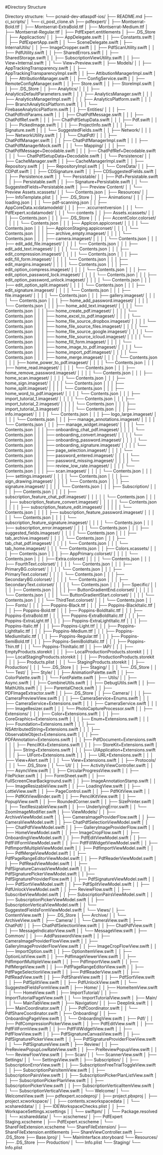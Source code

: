 
#Directory Structure

Directory structure:
└── pcnaid-dev-atlaspdf-ios/
    ├── README.md
    ├── ci_scripts/
    │   └── ci_post_clone.sh
    ├── pdfexpert/
    │   ├── Montserrat-Bold.ttf
    │   ├── Montserrat-ExtraBold.ttf
    │   ├── Montserrat-Medium.ttf
    │   ├── Montserrat-Regular.ttf
    │   ├── PdfExpert.entitlements
    │   ├── .DS_Store
    │   ├── Applicaction/
    │   │   ├── AppDelegate.swift
    │   │   ├── Constants.swift
    │   │   ├── PdfExpertApp.swift
    │   │   └── SceneDelegate.swift
    │   ├── InternalUtils/
    │   │   ├── ImageCropper.swift
    │   │   ├── PdfScanUtility.swift
    │   │   ├── PdfUtility.swift
    │   │   ├── SharedErrors.swift
    │   │   ├── SharedStorage.swift
    │   │   ├── SubscriptionViewUtility.swift
    │   │   ├── View+Internal.swift
    │   │   └── View+Preview.swift
    │   ├── Models/
    │   │   ├── AppTrackingTransparency.swift
    │   │   ├── AppTrackingTransparencyImpl.swift
    │   │   ├── AttibutionManagerImpl.swift
    │   │   ├── AttributionManager.swift
    │   │   ├── ConfigService.swift
    │   │   ├── RemoteConfigManager.swift
    │   │   ├── Store.swift
    │   │   ├── StoreImpl.swift
    │   │   ├── .DS_Store
    │   │   ├── Analytics/
    │   │   │   ├── AnalyticsDefaultParameters.swift
    │   │   │   ├── AnalyticsManager.swift
    │   │   │   ├── AnalyticsManagerImpl.swift
    │   │   │   ├── AnalyticsPlatform.swift
    │   │   │   ├── BranchAnalyticsPlatform.swift
    │   │   │   └── FirebaseAnalyticsPlatform.swift
    │   │   ├── Entities/
    │   │   │   ├── ChatPdfInitParams.swift
    │   │   │   ├── ChatPdfMessage.swift
    │   │   │   ├── ChatPdfRef.swift
    │   │   │   ├── ChatPdfSetupData.swift
    │   │   │   ├── Pdf.swift
    │   │   │   ├── PickedImage.swift
    │   │   │   ├── ProjectInfo.swift
    │   │   │   ├── Signature.swift
    │   │   │   └── SuggestedFields.swift
    │   │   ├── Network/
    │   │   │   ├── NetworkUtility.swift
    │   │   │   └── ChatPdf/
    │   │   │       ├── ChatPdfManager.swift
    │   │   │       ├── ChatPdfManagerImpl.swift
    │   │   │       ├── ChatPdfManagerMock.swift
    │   │   │       └── Mapping/
    │   │   │           ├── ChatPdfMessage+Decodable.swift
    │   │   │           ├── ChatPdfRef+Decodable.swift
    │   │   │           └── ChatPdfSetupData+Decodable.swift
    │   │   └── Persistence/
    │   │       ├── CacheManager.swift
    │   │       ├── CacheManagerImpl.swift
    │   │       ├── Repository.swift
    │   │       ├── RepositoryImpl.swift
    │   │       └── CoreData/
    │   │           ├── CDPdf.swift
    │   │           ├── CDSignature.swift
    │   │           ├── CDSuggestedFields.swift
    │   │           ├── Persistence.swift
    │   │           └── Persistable/
    │   │               ├── Pdf+Persistable.swift
    │   │               ├── Persistable.swift
    │   │               ├── Signature+Persistable.swift
    │   │               └── SuggestedFields+Persistable.swift
    │   ├── Preview Content/
    │   │   └── Preview Assets.xcassets/
    │   │       └── Contents.json
    │   ├── Resources/
    │   │   ├── InfoTemplate.plist
    │   │   ├── .DS_Store
    │   │   ├── Animations/
    │   │   │   ├── loading.json
    │   │   │   └── pdf-scanning.json
    │   │   ├── AppCoreData.xcdatamodeld/
    │   │   │   ├── .xccurrentversion
    │   │   │   └── PdfExpert.xcdatamodel/
    │   │   │       └── contents
    │   │   ├── Assets.xcassets/
    │   │   │   ├── Contents.json
    │   │   │   ├── .DS_Store
    │   │   │   ├── AccentColor.colorset/
    │   │   │   │   └── Contents.json
    │   │   │   ├── AppIcon.appiconset/
    │   │   │   │   └── Contents.json
    │   │   │   ├── AppIconStaging.appiconset/
    │   │   │   │   └── Contents.json
    │   │   │   ├── archive_empty.imageset/
    │   │   │   │   └── Contents.json
    │   │   │   ├── camera.imageset/
    │   │   │   │   └── Contents.json
    │   │   │   ├── edit_add_file.imageset/
    │   │   │   │   └── Contents.json
    │   │   │   ├── edit_add_text.imageset/
    │   │   │   │   └── Contents.json
    │   │   │   ├── edit_compression.imageset/
    │   │   │   │   └── Contents.json
    │   │   │   ├── edit_fill_form.imageset/
    │   │   │   │   └── Contents.json
    │   │   │   ├── edit_margins.imageset/
    │   │   │   │   └── Contents.json
    │   │   │   ├── edit_option_compress.imageset/
    │   │   │   │   └── Contents.json
    │   │   │   ├── edit_option_password_lock.imageset/
    │   │   │   │   └── Contents.json
    │   │   │   ├── edit_option_password_unlock.imageset/
    │   │   │   │   └── Contents.json
    │   │   │   ├── edit_option_split.imageset/
    │   │   │   │   └── Contents.json
    │   │   │   ├── edit_signature.imageset/
    │   │   │   │   └── Contents.json
    │   │   │   ├── file.imageset/
    │   │   │   │   └── Contents.json
    │   │   │   ├── gallery.imageset/
    │   │   │   │   └── Contents.json
    │   │   │   ├── home_add_password.imageset/
    │   │   │   │   └── Contents.json
    │   │   │   ├── home_add_text.imageset/
    │   │   │   │   └── Contents.json
    │   │   │   ├── home_create_pdf.imageset/
    │   │   │   │   └── Contents.json
    │   │   │   ├── home_excel_to_pdf.imageset/
    │   │   │   │   └── Contents.json
    │   │   │   ├── home_file_source_dropbox.imageset/
    │   │   │   │   └── Contents.json
    │   │   │   ├── home_file_source_files.imageset/
    │   │   │   │   └── Contents.json
    │   │   │   ├── home_file_source_google.imageset/
    │   │   │   │   └── Contents.json
    │   │   │   ├── home_file_source_icloud.imageset/
    │   │   │   │   └── Contents.json
    │   │   │   ├── home_fill_form.imageset/
    │   │   │   │   └── Contents.json
    │   │   │   ├── home_image_to_pdf.imageset/
    │   │   │   │   └── Contents.json
    │   │   │   ├── home_import_pdf.imageset/
    │   │   │   │   └── Contents.json
    │   │   │   ├── home_merge.imageset/
    │   │   │   │   └── Contents.json
    │   │   │   ├── home_power_to_pdf.imageset/
    │   │   │   │   └── Contents.json
    │   │   │   ├── home_read.imageset/
    │   │   │   │   └── Contents.json
    │   │   │   ├── home_remove_password.imageset/
    │   │   │   │   └── Contents.json
    │   │   │   ├── home_scan.imageset/
    │   │   │   │   └── Contents.json
    │   │   │   ├── home_sign.imageset/
    │   │   │   │   └── Contents.json
    │   │   │   ├── home_split.imageset/
    │   │   │   │   └── Contents.json
    │   │   │   ├── home_word_to_pdf.imageset/
    │   │   │   │   └── Contents.json
    │   │   │   ├── import_tutorial_1.imageset/
    │   │   │   │   └── Contents.json
    │   │   │   ├── import_tutorial_2.imageset/
    │   │   │   │   └── Contents.json
    │   │   │   ├── import_tutorial_3.imageset/
    │   │   │   │   └── Contents.json
    │   │   │   ├── info.imageset/
    │   │   │   │   └── Contents.json
    │   │   │   ├── logo_large.imageset/
    │   │   │   │   └── Contents.json
    │   │   │   ├── manage_annotations.imageset/
    │   │   │   │   └── Contents.json
    │   │   │   ├── manage_widget.imageset/
    │   │   │   │   └── Contents.json
    │   │   │   ├── onboarding_chat_pdf.imageset/
    │   │   │   │   └── Contents.json
    │   │   │   ├── onboarding_convert.imageset/
    │   │   │   │   └── Contents.json
    │   │   │   ├── onboarding_password.imageset/
    │   │   │   │   └── Contents.json
    │   │   │   ├── onboarding_signature.imageset/
    │   │   │   │   └── Contents.json
    │   │   │   ├── page_selection.imageset/
    │   │   │   │   └── Contents.json
    │   │   │   ├── password_entered.imageset/
    │   │   │   │   └── Contents.json
    │   │   │   ├── password_missing.imageset/
    │   │   │   │   └── Contents.json
    │   │   │   ├── review_low_rate.imageset/
    │   │   │   │   └── Contents.json
    │   │   │   ├── scan.imageset/
    │   │   │   │   └── Contents.json
    │   │   │   ├── settings.imageset/
    │   │   │   │   └── Contents.json
    │   │   │   ├── sign_drawing.imageset/
    │   │   │   │   └── Contents.json
    │   │   │   ├── signature.imageset/
    │   │   │   │   └── Contents.json
    │   │   │   ├── Subscription/
    │   │   │   │   ├── Contents.json
    │   │   │   │   ├── subscription_feature_chat_pdf.imageset/
    │   │   │   │   │   └── Contents.json
    │   │   │   │   ├── subscription_feature_convert.imageset/
    │   │   │   │   │   └── Contents.json
    │   │   │   │   ├── subscription_feature_edit.imageset/
    │   │   │   │   │   └── Contents.json
    │   │   │   │   ├── subscription_feature_password.imageset/
    │   │   │   │   │   └── Contents.json
    │   │   │   │   └── subscription_feature_signature.imageset/
    │   │   │   │       └── Contents.json
    │   │   │   ├── subscription_error.imageset/
    │   │   │   │   └── Contents.json
    │   │   │   ├── suggested_fields.imageset/
    │   │   │   │   └── Contents.json
    │   │   │   ├── tab_archive.imageset/
    │   │   │   │   └── Contents.json
    │   │   │   ├── tab_chat_pdf.imageset/
    │   │   │   │   └── Contents.json
    │   │   │   └── tab_home.imageset/
    │   │   │       └── Contents.json
    │   │   ├── Colors.xcassets/
    │   │   │   ├── Contents.json
    │   │   │   ├── AppPrimary.colorset/
    │   │   │   │   └── Contents.json
    │   │   │   ├── Extra.colorset/
    │   │   │   │   └── Contents.json
    │   │   │   ├── FourthText.colorset/
    │   │   │   │   └── Contents.json
    │   │   │   ├── PrimaryBG.colorset/
    │   │   │   │   └── Contents.json
    │   │   │   ├── PrimaryText.colorset/
    │   │   │   │   └── Contents.json
    │   │   │   ├── SecondaryBG.colorset/
    │   │   │   │   └── Contents.json
    │   │   │   ├── SecondaryText.colorset/
    │   │   │   │   └── Contents.json
    │   │   │   ├── Specific/
    │   │   │   │   ├── Contents.json
    │   │   │   │   ├── ButtonGradientEnd.colorset/
    │   │   │   │   │   └── Contents.json
    │   │   │   │   └── ButtonGradientStart.colorset/
    │   │   │   │       └── Contents.json
    │   │   │   └── ThirdText.colorset/
    │   │   │       └── Contents.json
    │   │   ├── Fonts/
    │   │   │   ├── Poppins-Black.ttf
    │   │   │   ├── Poppins-BlackItalic.ttf
    │   │   │   ├── Poppins-Bold.ttf
    │   │   │   ├── Poppins-BoldItalic.ttf
    │   │   │   ├── Poppins-ExtraBold.ttf
    │   │   │   ├── Poppins-ExtraBoldItalic.ttf
    │   │   │   ├── Poppins-ExtraLight.ttf
    │   │   │   ├── Poppins-ExtraLightItalic.ttf
    │   │   │   ├── Poppins-Italic.ttf
    │   │   │   ├── Poppins-Light.ttf
    │   │   │   ├── Poppins-LightItalic.ttf
    │   │   │   ├── Poppins-Medium.ttf
    │   │   │   ├── Poppins-MediumItalic.ttf
    │   │   │   ├── Poppins-Regular.ttf
    │   │   │   ├── Poppins-SemiBold.ttf
    │   │   │   ├── Poppins-SemiBoldItalic.ttf
    │   │   │   ├── Poppins-Thin.ttf
    │   │   │   └── Poppins-ThinItalic.ttf
    │   │   ├── IAP/
    │   │   │   ├── EmptyProducts.storekit
    │   │   │   ├── LocalProductionProducts.storekit
    │   │   │   ├── LocalStagingProducts.storekit
    │   │   │   ├── ProductionProducts.storekit
    │   │   │   ├── Products.plist
    │   │   │   └── StagingProducts.storekit
    │   │   ├── Production/
    │   │   │   └── .DS_Store
    │   │   ├── Staging/
    │   │   │   └── .DS_Store
    │   │   └── Test/
    │   ├── Style/
    │   │   ├── AnimationPalette.swift
    │   │   ├── ColorPalette.swift
    │   │   └── FontPalette.swift
    │   ├── Utils/
    │   │   ├── Async.swift
    │   │   ├── CombineUtils.swift
    │   │   ├── DebugUtils.swift
    │   │   ├── MathUtils.swift
    │   │   ├── ParentalCheck.swift
    │   │   ├── PDFImageExtractor.swift
    │   │   ├── .DS_Store
    │   │   ├── Camera/
    │   │   │   ├── CameraPreviewView.swift
    │   │   │   ├── CameraService+Enums.swift
    │   │   │   ├── CameraService+Extensions.swift
    │   │   │   ├── CameraService.swift
    │   │   │   ├── ImageResizer.swift
    │   │   │   └── PhotoCaptureProcessor.swift
    │   │   ├── Extensions/
    │   │   │   ├── Color+Extensions.swift
    │   │   │   ├── CoreGraphics+Extensions.swift
    │   │   │   ├── Enum+Extensions.swift
    │   │   │   ├── Foundation+Extensions.swift
    │   │   │   ├── NSAttributedString+Extensions.swift
    │   │   │   ├── ObservableObject+Extensions.swift
    │   │   │   ├── PDFAnnotation+Extensions.swift
    │   │   │   ├── PdfDocument+Extensions.swift
    │   │   │   ├── PencilKit+Extensions.swift
    │   │   │   ├── StoreKit+Extensions.swift
    │   │   │   ├── String+Extensions.swift
    │   │   │   ├── UIApplication+Extensions.swift
    │   │   │   ├── UIFont+Extensions.swift
    │   │   │   ├── URL+Extensions.swift
    │   │   │   ├── View+Alert.swift
    │   │   │   └── View+Extensions.swift
    │   │   ├── Protocols/
    │   │   │   └── .DS_Store
    │   │   └── UI/
    │   │       ├── ActivityViewController.swift
    │   │       ├── AsyncView.swift
    │   │       ├── CircularProgressView.swift
    │   │       ├── FilePicker.swift
    │   │       ├── FormSheet.swift
    │   │       ├── FullScreenClearBackground.swift
    │   │       ├── ImageAnnotationStamp.swift
    │   │       ├── ImageResizableView.swift
    │   │       ├── LoadingView.swift
    │   │       ├── LottieView.swift
    │   │       ├── PageControl.swift
    │   │       ├── PdfKitView.swift
    │   │       ├── PdfKitViewBinder.swift
    │   │       ├── PencilKitView.swift
    │   │       ├── PopupView.swift
    │   │       ├── RoundedCorner.swift
    │   │       ├── SizePrinter.swift
    │   │       ├── TextResizableView.swift
    │   │       ├── UnderlyingError.swift
    │   │       └── ZoomImageModifier.swift
    │   ├── ViewModels/
    │   │   ├── ArchiveViewModel.swift
    │   │   ├── CameraImageProviderFlow.swift
    │   │   ├── CameraViewModel.swift
    │   │   ├── ChatPdfSelectionViewModel.swift
    │   │   ├── ChatPdfViewModel.swift
    │   │   ├── GalleryImageProviderFlow.swift
    │   │   ├── HomeViewModel.swift
    │   │   ├── ImageCropFlow.swift
    │   │   ├── OnboardingViewModel.swift
    │   │   ├── PdfEditViewModel.swift
    │   │   ├── PdfFillFormViewModel.swift
    │   │   ├── PdfFillWidgetViewModel.swift
    │   │   ├── PdfImportMultipleViewModel.swift
    │   │   ├── PdfImportViewModel.swift
    │   │   ├── PdfMergeViewModel.swift
    │   │   ├── PdfPageRangeEditorViewModel.swift
    │   │   ├── PdfReaderViewModel.swift
    │   │   ├── PdfReadViewModel.swift
    │   │   ├── PdfSignatureCanvasViewModel.swift
    │   │   ├── PdfSignaturePickerViewModel.swift
    │   │   ├── PdfSignaturePrioviderFlow.swift
    │   │   ├── PdfSignatureViewModel.swift
    │   │   ├── PdfSortViewModel.swift
    │   │   ├── PdfSplitViewModel.swift
    │   │   ├── PdfUnlockViewModel.swift
    │   │   ├── ReviewFlow.swift
    │   │   ├── SubscribeViewModel.swift
    │   │   ├── SubscriptionPairsViewModel.swift
    │   │   ├── SubscriptionPickerViewModel.swift
    │   │   ├── SubscriptionVerticalViewModel.swift
    │   │   └── SuggestedFieldsFormViewModel.swift
    │   └── Views/
    │       ├── ContentView.swift
    │       ├── .DS_Store
    │       ├── Archive/
    │       │   └── ArchiveView.swift
    │       ├── Camera/
    │       │   └── CameraView.swift
    │       ├── ChatPdf/
    │       │   ├── ChatPdfSelectionView.swift
    │       │   ├── ChatPdfView.swift
    │       │   ├── MessageIndicatorView.swift
    │       │   └── MessageView.swift
    │       ├── Common/
    │       │   ├── AddPasswordView.swift
    │       │   ├── CameraImageProviderFlowView.swift
    │       │   ├── GalleryImageProviderFlowView.swift
    │       │   ├── ImageCropFlowView.swift
    │       │   ├── ImportOption.swift
    │       │   ├── OptionItemView.swift
    │       │   ├── OptionListView.swift
    │       │   ├── PdfImageViewerView.swift
    │       │   ├── PdfImportMultipleView.swift
    │       │   ├── PdfImportView.swift
    │       │   ├── PdfMergeView.swift
    │       │   ├── PdfPageRangeEditorView.swift
    │       │   ├── PdfPageSelectionView.swift
    │       │   ├── PdfReaderView.swift
    │       │   ├── PdfReadView.swift
    │       │   ├── PdfShareView.swift
    │       │   ├── PdfSortView.swift
    │       │   ├── PdfSplitView.swift
    │       │   ├── PdfUnlockView.swift
    │       │   └── SuggestedFieldsFormView.swift
    │       ├── Home/
    │       │   ├── HomeItemView.swift
    │       │   └── HomeView.swift
    │       ├── ImportTutorial/
    │       │   ├── ImportTutorialPageView.swift
    │       │   └── ImportTutorialView.swift
    │       ├── Main/
    │       │   └── MainTabView.swift
    │       ├── Navigation/
    │       │   ├── Deeplink.swift
    │       │   ├── MainCoordinator.swift
    │       │   ├── PdfCoordinator.swift
    │       │   └── PdfShareCoordinator.swift
    │       ├── Onboarding/
    │       │   ├── OnboardingPageView.swift
    │       │   └── OnboardingView.swift
    │       ├── Pdf/
    │       │   ├── PdfCompressionPickerView.swift
    │       │   ├── PdfEditView.swift
    │       │   ├── PdfFillFormView.swift
    │       │   ├── PdfFillWidgetView.swift
    │       │   ├── PdfFlowView.swift
    │       │   ├── PdfSignatureCanvasView.swift
    │       │   ├── PdfSignaturePickerView.swift
    │       │   ├── PdfSignatureProviderFlowView.swift
    │       │   └── PdfSignatureView.swift
    │       ├── Review/
    │       │   ├── PreReviewPopupLowRateView.swift
    │       │   ├── PreReviewPopupView.swift
    │       │   └── ReviewFlowView.swift
    │       ├── Scan/
    │       │   └── ScannerView.swift
    │       ├── Settings/
    │       │   └── SettingsView.swift
    │       ├── Subscription/
    │       │   ├── SubscriptionErrorView.swift
    │       │   ├── SubscriptionFreeTrialToggleView.swift
    │       │   ├── SubscriptionPairsItemView.swift
    │       │   ├── SubscriptionPairsView.swift
    │       │   ├── SubscriptionPickerPlanListView.swift
    │       │   ├── SubscriptionPickerPlanView.swift
    │       │   ├── SubscriptionPickerView.swift
    │       │   ├── SubscriptionVerticalItemView.swift
    │       │   └── SubscriptionVerticalView.swift
    │       └── Welcome/
    │           └── WelcomeView.swift
    ├── pdfexpert.xcodeproj/
    │   ├── project.pbxproj
    │   ├── project.xcworkspace/
    │   │   ├── contents.xcworkspacedata
    │   │   └── xcshareddata/
    │   │       ├── IDEWorkspaceChecks.plist
    │   │       ├── WorkspaceSettings.xcsettings
    │   │       └── swiftpm/
    │   │           └── Package.resolved
    │   └── xcshareddata/
    │       └── xcschemes/
    │           ├── PdfExpert Staging.xcscheme
    │           ├── PdfExpert.xcscheme
    │           └── ShareFileExtension.xcscheme
    └── ShareFileExtension/
        ├── ShareFileExtension.entitlements
        ├── ShareViewController.swift
        ├── .DS_Store
        ├── Base.lproj/
        │   └── MainInterface.storyboard
        └── Resources/
            ├── .DS_Store
            ├── Production/
            │   └── Info.plist
            └── Staging/
                └── Info.plist
